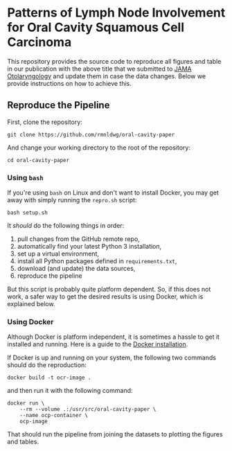 # Patterns of Lymph Node Involvement for Oral Cavity Squamous Cell Carcinoma

This repository provides the source code to reproduce all figures and table in our publication with the above title that we submitted to [JAMA Otolaryngology] and update them in case the data changes. Below we provide instructions on how to achieve this.

[JAMA Otolaryngology]: https://jamanetwork.com/journals/jamaotolaryngology


## Reproduce the Pipeline

First, clone the repository:
```
git clone https://github.com/rmnldwg/oral-cavity-paper
```

And change your working directory to the root of the repository:
```
cd oral-cavity-paper
```


### Using `bash`

If you're using `bash` on Linux and don't want to install Docker, you may get away with simply running the `repro.sh` script:
```
bash setup.sh
```

It _should_ do the following things in order:
1. pull changes from the GitHub remote repo,
2. automatically find your latest Python 3 installation,
3. set up a virtual environment,
4. install all Python packages defined in `requirements.txt`,
5. download (and update) the data sources,
6. reproduce the pipeline

But this script is probably quite platform dependent. So, if this does not work, a safer way to get the desired results is using Docker, which is explained below.


### Using Docker

Although Docker is platform independent, it is sometimes a hassle to get it installed and running. Here is a guide to the [Docker installation].

If Docker is up and running on your system, the following two commands should do the reproduction:

```
docker build -t ocr-image .
```

and then run it with the following command:

```
docker run \
    --rm --volume .:/usr/src/oral-cavity-paper \
    --name ocp-container \
    ocp-image
```

That should run the pipeline from joining the datasets to plotting the figures and tables.

[docker installation]: https://docs.docker.com/get-docker/

